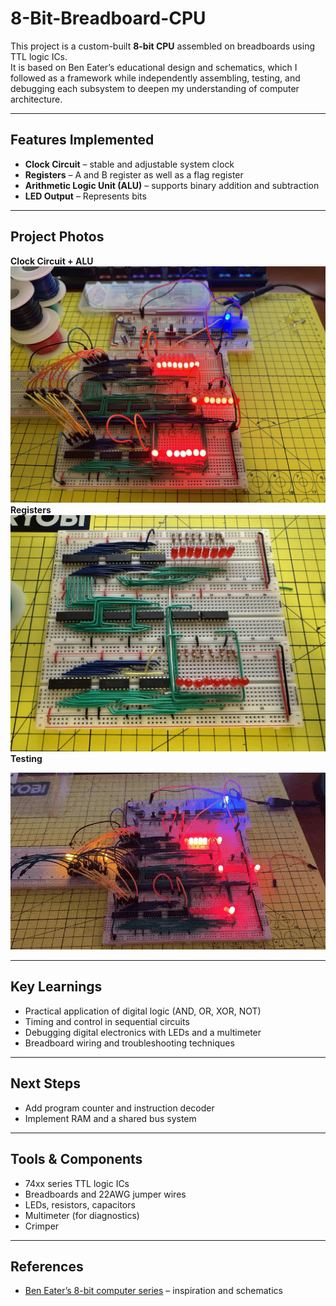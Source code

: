 # 8-Bit-Breadboard-CPU

This project is a custom-built **8-bit CPU** assembled on breadboards using TTL logic ICs.  
It is based on Ben Eater’s educational design and schematics, which I followed as a framework while independently assembling, testing, and debugging each subsystem to deepen my understanding of computer architecture.

---

## Features Implemented
- **Clock Circuit** – stable and adjustable system clock
- **Registers** – A and B register as well as a flag register
- **Arithmetic Logic Unit (ALU)** – supports binary addition and subtraction
- **LED Output** – Represents bits

---

## Project Photos
**Clock Circuit + ALU**
![Clock circuit + ALU](photos/ALU-testing.jpg)  
**Registers**
![Registers](photos/registers.jpg)  
**Testing**

![Testing](photos/demo.gif)

---

## Key Learnings
- Practical application of digital logic (AND, OR, XOR, NOT)  
- Timing and control in sequential circuits  
- Debugging digital electronics with LEDs and a multimeter  
- Breadboard wiring and troubleshooting techniques  

---

## Next Steps
- Add program counter and instruction decoder  
- Implement RAM and a shared bus system  

---

## Tools & Components
- 74xx series TTL logic ICs  
- Breadboards and 22AWG jumper wires  
- LEDs, resistors, capacitors  
- Multimeter (for diagnostics)  
- Crimper

---

## References
- [Ben Eater’s 8-bit computer series](https://eater.net/8bit) – inspiration and schematics  
